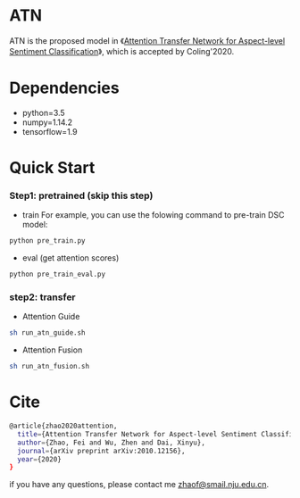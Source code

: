 # ATN
ATN is the proposed model in 《[Attention Transfer Network for Aspect-level Sentiment Classification](https://arxiv.org/pdf/2010.12156.pdf)》, which is accepted by Coling'2020.

# Dependencies

- python=3.5
- numpy=1.14.2
- tensorflow=1.9

# Quick Start

### Step1: pretrained (skip this step)
- train
For example, you can use the folowing command to pre-train DSC model:
```bash
python pre_train.py
```
- eval (get attention scores)
```bash
python pre_train_eval.py
```
### step2: transfer
- Attention Guide

```bash
sh run_atn_guide.sh
```

- Attention Fusion
```bash
sh run_atn_fusion.sh
```
# Cite
```bash
@article{zhao2020attention,
  title={Attention Transfer Network for Aspect-level Sentiment Classification},
  author={Zhao, Fei and Wu, Zhen and Dai, Xinyu},
  journal={arXiv preprint arXiv:2010.12156},
  year={2020}
}
```
if you have any questions, please contact me zhaof@smail.nju.edu.cn.

